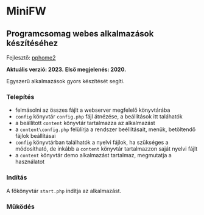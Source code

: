 # MiniFW

## Programcsomag webes alkalmazások készítéséhez

Fejlesztő: [pphome2](https:/github.com/pphome2)

**Aktuális verzió: 2023.**
**Első megjelenés: 2020.**


Egyszerű alkalmazások gyors készítését segíti.


### Telepítés

- felmásolni az összes fájlt a webserver megfelelő könyvtárába
- `config` könyvtár `config.php` fájl átnézése, a beállítások itt taláhatók
- a beállított `content` könyvtár tartalmazza az alkalmazást
- a `content\config.php` felülírja a rendszer beéllításait, menük, betöltendő fájlok beállításai
- `config` könyvtárban találhatók a nyelvi fájlok, ha szükséges a módosítható, de inkább a `content` könyvtár tartalmazzon saját nyelvi fájlt
- a `content` könyvtár demo alkalmazást tartalmaz, megmutatja a használatot

### Indítás

A főkönyvtár `start.php` indítja az alkalmazást.


### Működés


